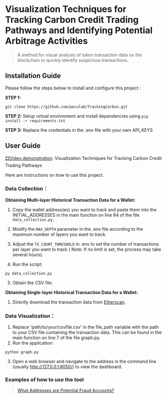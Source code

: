 # Visualization Techniques for Tracking Carbon Credit Trading Pathways and Identifying Potential Arbitrage Activities
> A method for visual analysis of token transaction data on the blockchain to quickly identify suspicious transactions.
## Installation Guide
Please follow the steps below to install and configure this project :

**STEP 1:** 
```
git clone https://github.com/peculab/TrackingCarbon.git
```

**STEP 2:** Setup virtual environment and install dependencies using `pip install -r requirements.txt`

**STEP 3:** Replace the credentials in the .env file with your own API_KEYS

## User Guide

[🎞️Video demonstration](https://youtu.be/iYVHpzPRlJo?si=DIIhOEPbh2lxF7YL):  Visualization Techniques for Tracking Carbon Credit Trading Pathways

Here are instructions on how to use this project.

### Data Collection： 

**Obtaining Multi-layer Historical Transaction Data for a Wallet:**
1. Copy the wallet address(es) you want to track and paste them into the INITIAL_ADDRESSES in the main function on line 84 of the file `data_collection.py.`

2. Modify the `MAX_DEPTH` parameter in the .env file according to the maximum number of layers you want to track.

3. Adjust the `TX_COUNT_THRESHOLD` in .env to set the number of transactions per layer you want to track ( Note: If no limit is set, the process may take several hours).

4. Run the script:
```
py data_collection.py
```
5. Obtain the CSV file.

**Obtaining Single-layer Historical Transaction Data for a Wallet:**
1. Directly download the transaction data from [Etherscan](https://etherscan.io/).

### Data Visualization：
1. Replace 'path/to/your/csvfile.csv' in the file_path variable with the path to your CSV file containing the transaction data. This can be found in the main function on line 7 of the file graph.py.
2. Run the application:
```
python graph.py
```
3. Open a web browser and navigate to the address in the command line (usually http://127.0.0.1:8050/) to view the dashboard.

### Examples of how to use the tool
> [What Addresses are Potential Fraud Accounts?](https://github.com/peculab/TrackingCarbon/edit/main/docs/example.pdf)
